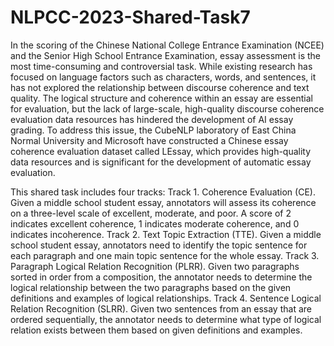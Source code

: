 # NLPCC-2023-Shared-Task7
In the scoring of the Chinese National College Entrance Examination (NCEE) and the Senior High School Entrance Examination, essay assessment is the most time-consuming and controversial task. While existing research has focused on language factors such as characters, words, and sentences, it has not explored the relationship between discourse coherence and text quality. The logical structure and coherence within an essay are essential for evaluation, but the lack of large-scale, high-quality discourse coherence evaluation data resources has hindered the development of AI essay grading. To address this issue, the CubeNLP laboratory of East China Normal University and Microsoft have constructed a Chinese essay coherence evaluation dataset called LEssay, which provides high-quality data resources and is significant for the development of automatic essay evaluation.

This shared task includes four tracks:
Track 1. Coherence Evaluation (CE). Given a middle school student essay, annotators will assess its coherence on a three-level scale of excellent, moderate, and poor. A score of 2 indicates excellent coherence, 1 indicates moderate coherence, and 0 indicates incoherence.
Track 2. Text Topic Extraction (TTE). Given a middle school student essay, annotators need to identify the topic sentence for each paragraph and one main topic sentence for the whole essay.
Track 3. Paragraph Logical Relation Recognition (PLRR). Given two paragraphs sorted in order from a composition, the annotator needs to determine the logical relationship between the two paragraphs based on the given definitions and examples of logical relationships.
Track 4. Sentence Logical Relation Recognition (SLRR). Given two sentences from an essay that are ordered sequentially, the annotator needs to determine what type of logical relation exists between them based on given definitions and examples.